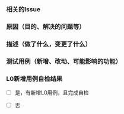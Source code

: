 ### 相关的Issue


### 原因（目的、解决的问题等）


### 描述（做了什么，变更了什么）


### 测试用例（新增、改动、可能影响的功能）


### L0新增用例自检结果
- [ ] 是，有新增L0用例，且完成自检
- [ ] 否


